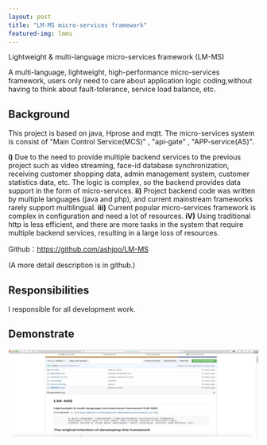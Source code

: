```yaml
---
layout: post
title: "LM-MS micro-services framework"
featured-img: lmms
---
```

Lightweight & multi-language micro-services framework (LM-MS) 

A multi-language, lightweight, high-performance micro-services framework, users only need to care about application logic coding,without having to think about fault-tolerance, service load balance, etc.

## Background 

This project is based on java, Hprose and mqtt. The micro-services system is consist of "Main Control Service(MCS)" , "api-gate" , "APP-service(AS)".

 **i)** Due to the need to provide multiple backend services to the previous project such as video streaming, face-id database synchronization, receiving customer shopping data, admin management system, customer statistics data, etc. The logic is complex, so the backend provides data support in the form of micro-services.
 **ii)** Project backend code was written by multiple languages (java and php), and current mainstream frameworks rarely support multilingual.
 **iii)** Current popular micro-services framework is complex in configuration and need a lot of resources.
 **iV)** Using traditional http is less efficient, and there are more tasks in the system that require multiple backend services, resulting in a large loss of resources.

Github：<https://github.com/ashjpo/LM-MS>

(A more detail description is in github.)

## Responsibilities

I responsible for all development work.


## Demonstrate

![](/images/ms/p1.jpg)





